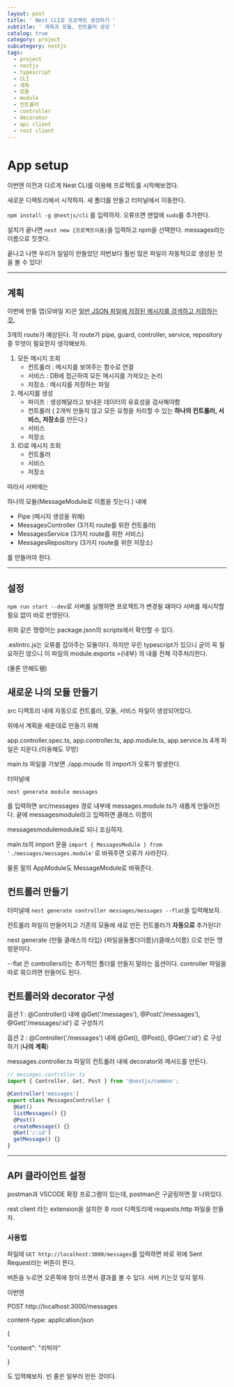 ```yaml
---
layout: post
title: ' Nest CLI로 프로젝트 생성하기 '
subtitle: ' 계획과 모듈, 컨트롤러 생성 '
catalog: true
category: project
subcategory: nestjs
tags:
  - project
  - nestjs
  - typescript
  - CLI
  - 계획
  - 모듈
  - module
  - 컨트롤러
  - controller
  - decorator
  - api client
  - rest client
---
```


# App setup

이번엔 이전과 다르게 Nest CLI를 이용해 프로젝트를 시작해보겠다.

새로운 디렉토리에서 시작하자. 새 폴더를 만들고 터미널에서 이동한다.

`npm install -g @nestjs/cli` 를 입력하자. 오류뜨면 맨앞에 `sudo`를 추가한다.

설치가 끝나면 `nest new {프로젝트이름}`을 입력하고 npm을 선택한다. messages라는 이름으로 짓겟다.

끝나고 나면 우리가 일일이 만들었던 저번보다 훨씬 많은 파일이 자동적으로 생성된 것을 볼 수 있다!

---

## 계획

이번에 만들 앱(모바일 X)은 <u>일반 JSON 파일에 저장된 메시지를 검색하고 저장하는 것.</u>

3개의 route가 예상된다. 각 route가 pipe, guard, controller, service, repository 중 무엇이 필요한지 생각해보자.

1. 모든 메시지 조회
   - 컨트롤러 : 메시지를 보여주는 함수로 연결
   - 서비스 : DB에 접근하여 모든 메시지를 가져오는 논리
   - 저장소 : 메시지를 저장하는 파일
2. 메시지를 생성
   - 파이프 : 생성해달라고 보내온 데이터의 유효성을 검사해야함
   - 컨트롤러 ( 2개씩 만들지 않고 모든 요청을 처리할 수 있는 **하나의 컨트롤러, 서비스, 저장소**를 만든다.)
   - 서비스
   - 저장소
3. ID로 메시지 조회
   - 컨트롤러
   - 서비스
   - 저장소

따라서 서버에는

하나의 모듈(MessageModule로 이름을 짓는다.) 내에

- Pipe (메시지 생성을 위해)
- MessagesController (3가지 route를 위한 컨트롤러)
- MessagesService (3가지 route를 위한 서비스)
- MessagesRepository (3가지 route를 위한 저장소)

를 만들어야 한다.

---

## 설정

`npm run start --dev`로 서버를 실행하면 프로젝트가 변경될 떄마다 서버를 재시작할 필요 없이 바로 반영된다.

위와 같은 명령어는 package.json의 scripts에서 확인할 수 있다.

.eslintrc.js는 오류를 잡아주는 모듈이다. 하지만 우린 typescript가 있으니 굳이 꼭 필요하진 않으니 이 파일의 module.exports ={내부} 의 내를 전체 각주처리한다.

(물론 안해도됌)

## 새로운 나의 모듈 만들기

src 디렉토리 내에 자동으로 컨트롤러, 모듈, 서비스 파일이 생성되어있다.

위에서 계획을 세운대로 만들기 위해

app.controller.spec.ts, app.controller.ts, app.module.ts, app.service.ts 4개 파일은 지운다.(이용해도 무방)

main.ts 파일을 가보면 ./app.moude 의 import가 오류가 발생한다.

터미널에

`nest generate module messages`

를 입력하면 src/messages 경로 내부에 messages.module.ts가 새롭게 만들어진다. 끝에 messagesmodule라고 입력하면 클래스 이름이

messagesmodulemodule로 되니 조심하자.

main.ts의 import 문을 `import { MessagesModule } from './messages/messages.module'`로 바꿔주면 오류가 사라진다.

물론 밑의 AppModule도 MessageModule로 바꿔준다.

## 컨트롤러 만들기

터미널에 `nest generate controller messages/messages --flat`을 입력해보자.

컨트롤러 파일이 만들어지고 기존의 모듈에 새로 만든 컨트롤러가 **자동으로** 추가된다!

nest generate {만들 클래스의 타입} {파일을둘폴더이름}/{클래스이름} 으로 만든 명령문이다.

--flat 은 controllers라는 추가적인 폴더를 만들지 말라는 옵션이다. controller 파일을 따로 묶으려면 만들어도 된다.

## 컨트롤러와 decorator 구성

옵션 1 : @Controller() 내에 @Get('/messages'), @Post('/messages'), @Get('/messages/:id') 로 구성하기

옵션 2 : @Controller('/messages') 내에 @Get(), @Post(), @Get('/:id') 로 구성하기 (**나의 계획**)

messages.controller.ts 파일의 컨트롤러 내에 decorator와 메서드를 만든다.

```typescript
// messages.controller.ts
import { Controller, Get, Post } from '@nestjs/common';

@Controller('messages')
export class MessagesController {
  @Get()
  listMessages() {}
  @Post()
  createMessage() {}
  @Get('/:id')
  getMessage() {}
}
```

---

## API 클라이언트 설정

postman과 VSCODE 확장 프로그램이 있는데, postman은 구글링하면 잘 나와있다.

rest client 라는 extension을 설치한 후 root 디렉토리에 requests.http 파일을 만들자.

### 사용법

파일에 `GET http://localhost:3000/messages`를 입력하면 바로 위에 Sent Request라는 버튼이 뜬다.

버튼을 누르면 오른쪽에 창이 뜨면서 결과를 볼 수 있다. 서버 키는것 잊지 말자.

이번엔

POST http://localhost:3000/messages

content-type: application/json

{

"content": "리빅아"

}

도 입력해보자. 빈 줄은 일부러 만든 것이다.
